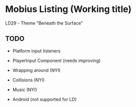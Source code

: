 Mobius Listing (Working title)
==============================

LD29 - Theme "Beneath the Surface"

TODO
----

- Platform input listeners

- PlayerInput Component (needs improving)

- Wrapping around (NYI)

- Collisions (NYI)

- Music (NYI)

- Android (not supported for LD)